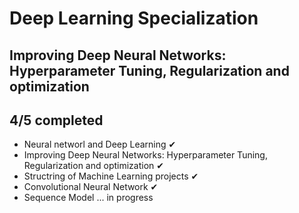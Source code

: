 # Deep Learning Specialization
## Improving Deep Neural Networks: Hyperparameter Tuning, Regularization and optimization
## 4/5 completed
- Neural networl and Deep Learning ✔
- Improving Deep Neural Networks: Hyperparameter Tuning, Regularization and optimization ✔
- Structring of Machine Learning projects ✔
- Convolutional Neural Network ✔
- Sequence Model ... in progress 

